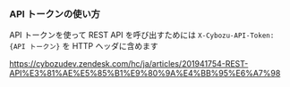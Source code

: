 ### API トークンの使い方
API トークンを使って REST API を呼び出すためには `X-Cybozu-API-Token: {API トークン}` を HTTP ヘッダに含めます

https://cybozudev.zendesk.com/hc/ja/articles/201941754-REST-API%E3%81%AE%E5%85%B1%E9%80%9A%E4%BB%95%E6%A7%98

